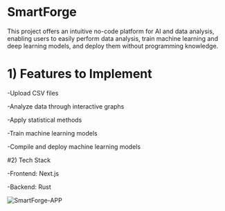 # SmartForge

This project offers an intuitive no-code platform for AI and data analysis, enabling users to easily perform data analysis, train machine learning and deep learning models, and deploy them without programming knowledge.

# 1) Features to Implement

-Upload CSV files

-Analyze data through interactive graphs

-Apply statistical methods

-Train machine learning models

-Compile and deploy machine learning models


#2) Tech Stack

-Frontend: Next.js

-Backend: Rust


![SmartForge-APP](https://github.com/user-attachments/assets/720d2f16-15d8-4d37-a964-c0db98561ccc)

